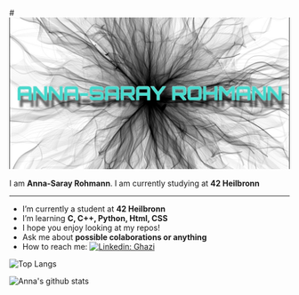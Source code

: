 
#![Banner Image](https://github.com/arohmann111/arohmann111/blob/main/generative-art-name1.jpg)

I am **Anna-Saray Rohmann**. I am currently studying at **42 Heilbronn**

---

- I’m currently a student at **42 Heilbronn**
- I’m learning **C, C++, Python, Html, CSS**
- I hope you enjoy looking at my repos!
- Ask me about **possible colaborations or anything**
- How to reach me:
 [![Linkedin: Ghazi](https://img.shields.io/badge/-arohmann-blue?style=flat-square&logo=Linkedin&logoColor=white&link=https://www.linkedin.com/in/ghazi-khan/)](https://www.linkedin.com/in/anna-saray-rohmann-608152225/)

![Top Langs](https://github-readme-stats.vercel.app/api/top-langs/?username=arohmann111&layout=compact&theme=dark&hide_border=true)

![Anna's github stats](https://github-readme-stats.vercel.app/api?username=arohmann111&show_icons=true&hide_border=true&theme=dark)

